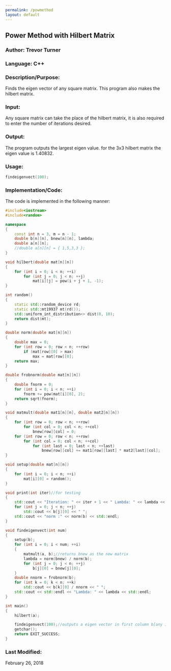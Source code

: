 ```yaml
---
permalink: /powmethod
layout: default
---
```


## Power Method with Hilbert Matrix
 
### Author: Trevor Turner
### Language: C++

### Description/Purpose: 
Finds the eigen vector of any square matrix. This program also makes the hilbert matrix.

### Input:
Any square matrix can take the place of the hilbert matrix, it is also required to enter the number of iterations desired.

### Output: 
The program outputs the largest eigen value. for the 3x3 hilbert matrix the eigen value is 1.40832.

### Usage:

```c++
findeigenvect(100);
```

### Implementation/Code:

The code is implemented in the following manner: 
```c++
#include<iostream>
#include<random>

namespace
{
	const int n = 3, m = n - 1;
	double b[n][n], bnew[n][n], lambda;
	double a[n][n];
	//double a[n][n] = { 1,5,3,3 };
}

void hilbert(double mat[n][n])
{
	for (int i = 0; i < n; ++i)
		for (int j = 0; j < n; ++j)
			mat[i][j] = pow(i + j + 1, -1);
}

int random()
{
	static std::random_device rd;
	static std::mt19937 mt(rd());
	std::uniform_int_distribution<> dist(0, 10);
	return dist(mt);
}

double norm(double mat[n][n])
{
	double max = 0;
	for (int row = 0; row < n; ++row)
		if (mat[row][0] > max)
			max = mat[row][0];
	return max;
}

double frobnorm(double mat[n][n])
{
	double fnorm = 0;
	for (int i = 0; i < n; ++i)
		fnorm += pow(mat[i][0], 2);
	return sqrt(fnorm);
}

void matmult(double mat1[n][n], double mat2[n][n])
{
	for (int row = 0; row < n; ++row)
		for (int col = 0; col < n; ++col)
			bnew[row][col] = 0;
	for (int row = 0; row < n; ++row)
		for (int col = 0; col < n; ++col)
			for (int last = 0; last < n; ++last)
				bnew[row][col] += mat1[row][last] * mat2[last][col];
}

void setup(double mat[n][n])
{
	for (int i = 0; i < n; ++i)
		mat[i][0] = random();
}

void print(int iter)//for testing
{
	std::cout << "Iteration: " << iter + 1 << " Lambda: " << lambda << " vector: ";
	for (int j = 0; j < n; ++j)
		std::cout << b[j][0] << " ";
	std::cout << "norm :" << norm(b) << std::endl;
}

void findeigenvect(int num)
{
	setup(b);
	for (int i = 0; i < num; ++i)
	{
		matmult(a, b);//returns bnew as the new matrix
		lambda = norm(bnew) / norm(b);
		for (int j = 0; j < n; ++j)
			b[j][0] = bnew[j][0];
	}
	double nnorm = frobnorm(b);
	for (int k = 0; k < n; ++k)
		std::cout << b[k][0] / nnorm << " ";
	std::cout << std::endl << "Lambda: " << lambda << std::endl;
}

int main()
{
	hilbert(a);

	findeigenvect(100);//outputs a eigen vector in first column b[any integer][0] and eigen value as lambda
	getchar();
	return EXIT_SUCCESS;
}
```

### Last Modified:
February 26, 2018
